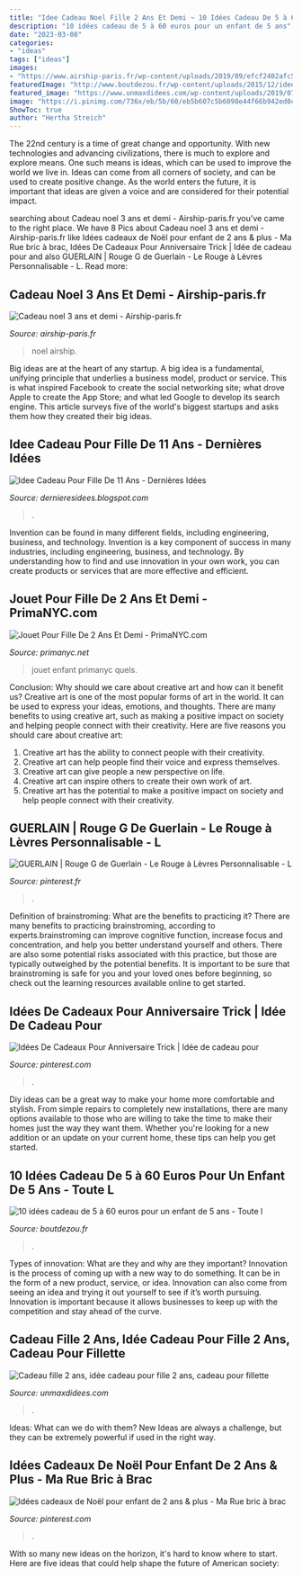 ```yaml
---
title: "Idee Cadeau Noel Fille 2 Ans Et Demi ~ 10 Idées Cadeau De 5 à 60 Euros Pour Un Enfant De 5 Ans"
description: "10 idées cadeau de 5 à 60 euros pour un enfant de 5 ans"
date: "2023-03-08"
categories:
- "ideas"
tags: ["ideas"]
images:
- "https://www.airship-paris.fr/wp-content/uploads/2019/09/efcf2402afc5667661e708320e99cc1e-620x440.jpg"
featuredImage: "http://www.boutdezou.fr/wp-content/uploads/2015/12/idees-noel-enfant-5-ans-2.jpg"
featured_image: "https://www.unmaxdidees.com/wp-content/uploads/2019/07/jeu-eveil-fille-2-ans-et-2-ans-et-demi-idee-cadeau-originale-1024x682.jpg"
image: "https://i.pinimg.com/736x/eb/5b/60/eb5b607c5b6098e44f66b942ed0c3ecf.jpg"
ShowToc: true
author: "Hertha Streich"
---
```



The 22nd century is a time of great change and opportunity. With new technologies and advancing civilizations, there is much to explore and explore means. One such means is ideas, which can be used to improve the world we live in. Ideas can come from all corners of society, and can be used to create positive change. As the world enters the future, it is important that ideas are given a voice and are considered for their potential impact.

	

		
searching about Cadeau noel 3 ans et demi - Airship-paris.fr you've came to the right place. We have 8 Pics about Cadeau noel 3 ans et demi - Airship-paris.fr like Idées cadeaux de Noël pour enfant de 2 ans &amp; plus - Ma Rue bric à brac, Idées De Cadeaux Pour Anniversaire Trick | Idée de cadeau pour and also GUERLAIN | Rouge G de Guerlain - Le Rouge à Lèvres Personnalisable - L. Read more:
		
    
## Cadeau Noel 3 Ans Et Demi - Airship-paris.fr

<img loading=lazy src="https://www.airship-paris.fr/wp-content/uploads/2019/09/efcf2402afc5667661e708320e99cc1e-620x440.jpg" onerror="this.onerror=null;this.src='https://tse1.mm.bing.net/th?id=OIP.uPJCViCp9YJNur4x02f8ZgHaFQ&amp;pid=15.1';" alt="Cadeau noel 3 ans et demi - Airship-paris.fr">

_Source: airship-paris.fr_

>noel airship. 

	

Big ideas are at the heart of any startup. A big idea is a fundamental, unifying principle that underlies a business model, product or service. This is what inspired Facebook to create the social networking site; what drove Apple to create the App Store; and what led Google to develop its search engine. This article surveys five of the world's biggest startups and asks them how they created their big ideas.

    
## Idee Cadeau Pour Fille De 11 Ans - Dernières Idées

<img loading=lazy src="https://lh3.googleusercontent.com/proxy/jbqoZljc46a47korBeIxO3pKNGcqji0ptkKv2be7_FTBG2V4hdNseUF0HdMVnYVdG12Q8xZqoBvwmtRq0YagYTEcmSWEcdrLbDp1nBvCeofynMnWSdlH8dSbsfbHcRmhd4zojye4AWjUxoQGaCF7w2WlLmfVwtA4KoGwgirZ6_CAQ5F2p1DLDwY=w1200-h630-p-k-no-nu" onerror="this.onerror=null;this.src='https://tse1.mm.bing.net/th?id=OIP.WnfRWpymS9Fl9Qsk3T_WQQAAAA&amp;pid=15.1';" alt="Idee Cadeau Pour Fille De 11 Ans - Dernières Idées">

_Source: dernieresidees.blogspot.com_

>. 

	

Invention can be found in many different fields, including engineering, business, and technology.
Invention is a key component of success in many industries, including engineering, business, and technology. By understanding how to find and use innovation in your own work, you can create products or services that are more effective and efficient.

    
## Jouet Pour Fille De 2 Ans Et Demi - PrimaNYC.com

<img loading=lazy src="https://primanyc.net/wp-content/uploads/2020/04/quels-jeux-pour-un-enfant-de-1-a-2-ans-quel-jeu-pour-quel-age-a-jouet-pour-fille-de-2-ans-et-demi.jpg" onerror="this.onerror=null;this.src='https://tse2.mm.bing.net/th?id=OIP.F35sUtO9oKPmdLXSnfCdigHaEK&amp;pid=15.1';" alt="Jouet Pour Fille De 2 Ans Et Demi - PrimaNYC.com">

_Source: primanyc.net_

>jouet enfant primanyc quels. 

	

Conclusion: Why should we care about creative art and how can it benefit us?
Creative art is one of the most popular forms of art in the world. It can be used to express your ideas, emotions, and thoughts. There are many benefits to using creative art, such as making a positive impact on society and helping people connect with their creativity. Here are five reasons you should care about creative art: 
1) Creative art has the ability to connect people with their creativity.
2) Creative art can help people find their voice and express themselves.
3) Creative art can give people a new perspective on life.
4) Creative art can inspire others to create their own work of art.
5) Creative art has the potential to make a positive impact on society and help people connect with their creativity.

    
## GUERLAIN | Rouge G De Guerlain - Le Rouge à Lèvres Personnalisable - L

<img loading=lazy src="https://i.pinimg.com/736x/a1/e8/3b/a1e83bb9d107701789322351aa570fc5.jpg" onerror="this.onerror=null;this.src='https://tse3.mm.bing.net/th?id=OIP.rfCeWbT21VYKRJ_nI3ec9wHaHa&amp;pid=15.1';" alt="GUERLAIN | Rouge G de Guerlain - Le Rouge à Lèvres Personnalisable - L">

_Source: pinterest.fr_

>. 

	

Definition of brainstroming: What are the benefits to practicing it?
There are many benefits to practicing brainstroming, according to experts.brainstroming can improve cognitive function, increase focus and concentration, and help you better understand yourself and others. There are also some potential risks associated with this practice, but those are typically outweighed by the potential benefits. It is important to be sure that brainstroming is safe for you and your loved ones before beginning, so check out the learning resources available online to get started.

    
## Idées De Cadeaux Pour Anniversaire Trick | Idée De Cadeau Pour

<img loading=lazy src="https://i.pinimg.com/736x/eb/5b/60/eb5b607c5b6098e44f66b942ed0c3ecf.jpg" onerror="this.onerror=null;this.src='https://tse3.mm.bing.net/th?id=OIP.BF08ZyhG_usOtdN6yG4urwHaF7&amp;pid=15.1';" alt="Idées De Cadeaux Pour Anniversaire Trick | Idée de cadeau pour">

_Source: pinterest.com_

>. 

	

Diy ideas can be a great way to make your home more comfortable and stylish. From simple repairs to completely new installations, there are many options available to those who are willing to take the time to make their homes just the way they want them. Whether you're looking for a new addition or an update on your current home, these tips can help you get started.

    
## 10 Idées Cadeau De 5 à 60 Euros Pour Un Enfant De 5 Ans - Toute L

<img loading=lazy src="http://www.boutdezou.fr/wp-content/uploads/2015/12/idees-noel-enfant-5-ans-2.jpg" onerror="this.onerror=null;this.src='https://tse4.mm.bing.net/th?id=OIP.zdGN_JajkwIsJaOhBe5uBQHaHa&amp;pid=15.1';" alt="10 idées cadeau de 5 à 60 euros pour un enfant de 5 ans - Toute l">

_Source: boutdezou.fr_

>. 

	

Types of innovation: What are they and why are they important?
Innovation is the process of coming up with a new way to do something. It can be in the form of a new product, service, or idea. Innovation can also come from seeing an idea and trying it out yourself to see if it’s worth pursuing. Innovation is important because it allows businesses to keep up with the competition and stay ahead of the curve.

    
## Cadeau Fille 2 Ans, Idée Cadeau Pour Fille 2 Ans, Cadeau Pour Fillette

<img loading=lazy src="https://www.unmaxdidees.com/wp-content/uploads/2019/07/jeu-eveil-fille-2-ans-et-2-ans-et-demi-idee-cadeau-originale-1024x682.jpg" onerror="this.onerror=null;this.src='https://tse4.mm.bing.net/th?id=OIP.of5CZzSs4Hm8f2sNiKr7PQHaE7&amp;pid=15.1';" alt="Cadeau fille 2 ans, idée cadeau pour fille 2 ans, cadeau pour fillette">

_Source: unmaxdidees.com_

>. 

	

Ideas: What can we do with them?
New Ideas are always a challenge, but they can be extremely powerful if used in the right way.

    
## Idées Cadeaux De Noël Pour Enfant De 2 Ans &amp; Plus - Ma Rue Bric à Brac

<img loading=lazy src="https://i.pinimg.com/originals/be/6e/5f/be6e5f0ad00ae6422081ad2eb5a3588d.jpg" onerror="this.onerror=null;this.src='https://tse1.mm.bing.net/th?id=OIP.Pry5T00kIUbQcELwRDwy-QHaJt&amp;pid=15.1';" alt="Idées cadeaux de Noël pour enfant de 2 ans &amp; plus - Ma Rue bric à brac">

_Source: pinterest.com_

>. 

	

With so many new ideas on the horizon, it's hard to know where to start. Here are five ideas that could help shape the future of American society: 

